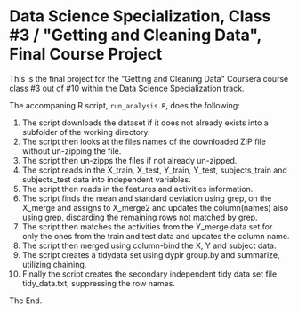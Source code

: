 # Data Science Specialization, Class #3 / "Getting and Cleaning Data", Final Course Project

This is the final project for the "Getting and Cleaning Data" Coursera course class #3
out of #10 within the Data Science Specialization track.

The accompaning R script, `run_analysis.R`, does the following:

1. The script downloads the dataset if it does not already exists into a subfolder of the working directory.
2. The script then looks at the files names of the downloaded ZIP file without un-zipping the file.
3. The script then un-zipps the files if not already un-zipped.
4. The script reads in the X_train, X_test, Y_train, Y_test, subjects_train and subjects_test data into independent variables.
5. The script then reads in the features and activities information.
6. The script finds the mean and standard deviation using grep, on the X_merge and assigns to X_merge2 and updates the column(names) also using grep, discarding the remaining rows not matched by grep.
7. The script then matches the activities from the Y_merge data set for only the ones from the train and test data and updates the column name.
8. The script then merged using column-bind the X, Y and subject data.
9. The script creates a tidydata set using dyplr group.by and summarize, utilizing chaining.
10. Finally the script creates the secondary independent tidy data set file tidy_data.txt, suppressing the row names.

The End.
